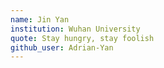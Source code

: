 ```yaml
---
name: Jin Yan
institution: Wuhan University
quote: Stay hungry, stay foolish
github_user: Adrian-Yan
---
```

